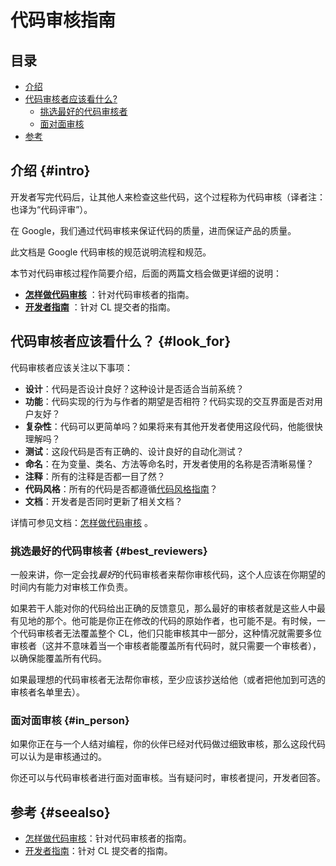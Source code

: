 # 代码审核指南

## 目录
*   [介绍](#intro)
*   [代码审核者应该看什么?](#look_for)
    *   [挑选最好的代码审核者](#best_reviewers)
    *   [面对面审核](#in_person)
*   [参考](#seealso)


## 介绍 {#intro}

开发者写完代码后，让其他人来检查这些代码，这个过程称为代码审核（译者注：也译为“代码评审”）。

在 Google，我们通过代码审核来保证代码的质量，进而保证产品的质量。

此文档是 Google 代码审核的规范说明流程和规范。

本节对代码审核过程作简要介绍，后面的两篇文档会做更详细的说明：
-   **[怎样做代码审核](reviewer/)** ：针对代码审核者的指南。
-   **[开发者指南](developer/)** ：针对 CL 提交者的指南。

## 代码审核者应该看什么？ {#look_for}

代码审核者应该关注以下事项：

-   **设计**：代码是否设计良好？这种设计是否适合当前系统？
-   **功能**：代码实现的行为与作者的期望是否相符？代码实现的交互界面是否对用户友好？
-   **复杂性**：代码可以更简单吗？如果将来有其他开发者使用这段代码，他能很快理解吗？
-   **测试**：这段代码是否有正确的、设计良好的自动化测试？
-   **命名**：在为变量、类名、方法等命名时，开发者使用的名称是否清晰易懂？
-   **注释**：所有的注释是否都一目了然？
-   **代码风格**：所有的代码是否都遵循[代码风格指南](http://google.github.io/styleguide/)？
-   **文档**：开发者是否同时更新了相关文档？

详情可参见文档：[怎样做代码审核](reviewer/) 。

### 挑选最好的代码审核者 {#best_reviewers}

一般来讲，你一定会找*最好*的代码审核者来帮你审核代码，这个人应该在你期望的时间内有能力对审核工作负责。

如果若干人能对你的代码给出正确的反馈意见，那么最好的审核者就是这些人中最有见地的那个。他可能是你正在修改的代码的原始作者，也可能不是。有时候，一个代码审核者无法覆盖整个 CL，他们只能审核其中一部分，这种情况就需要多位审核者（这并不意味着当一个审核者能覆盖所有代码时，就只需要一个审核者），以确保能覆盖所有代码。

如果最理想的代码审核者无法帮你审核，至少应该抄送给他（或者把他加到可选的审核者名单里去）。

### 面对面审核 {#in_person}

如果你正在与一个人结对编程，你的伙伴已经对代码做过细致审核，那么这段代码可以认为是审核通过的。

你还可以与代码审核者进行面对面审核。当有疑问时，审核者提问，开发者回答。

## 参考 {#seealso}

-   [怎样做代码审核](reviewer/)：针对代码审核者的指南。
-   [开发者指南](developer/)：针对 CL 提交者的指南。
